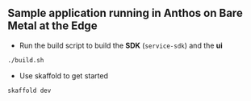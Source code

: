 ## Sample application running in Anthos on Bare Metal at the Edge

- Run the build script to build the **SDK** (`service-sdk`) and the **ui**
```bash
./build.sh
```

- Use skaffold to get started
```bash
skaffold dev
```